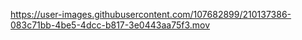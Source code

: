 

https://user-images.githubusercontent.com/107682899/210137386-083c71bb-4be5-4dcc-b817-3e0443aa75f3.mov

